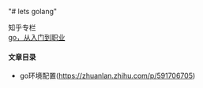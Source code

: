 "# lets golang" 

知乎专栏<br>
[go，从入门到职业](https://www.zhihu.com/column/c_1586138525887660032)

#### 文章目录
- go环境配置(https://zhuanlan.zhihu.com/p/591706705)
